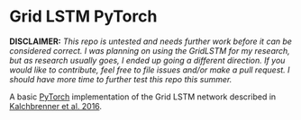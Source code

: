 Grid LSTM PyTorch
=================

**DISCLAIMER:** *This repo is untested and needs further work before it can be considered correct. I was planning on using the GridLSTM for my research, but as research usually goes, I ended up going a different direction. If you would like to contribute, feel free to file issues and/or make a pull request. I should have more time to further test this repo this summer.*

A basic [PyTorch](http://pytorch.org/)
implementation of the Grid LSTM network
described in
[Kalchbrenner et al. 2016](https://arxiv.org/pdf/1507.01526.pdf).
